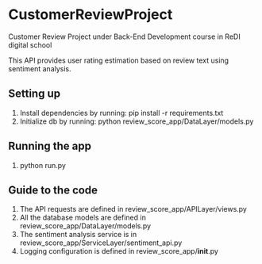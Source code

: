 # CustomerReviewProject
Customer Review Project under Back-End Development course in ReDI digital school

This API provides user rating estimation based on review text using sentiment analysis. 

## Setting up
1. Install dependencies by running: pip install -r requirements.txt
2. Initialize db by running: python review_score_app/DataLayer/models.py

## Running the app
1. python run.py

## Guide to the code
1. The API requests are defined in review_score_app/APILayer/views.py
2. All the database models are defined in review_score_app/DataLayer/models.py
3. The sentiment analysis service is in review_score_app/ServiceLayer/sentiment_api.py
3. Logging configuration is defined in review_score_app/__init__.py
